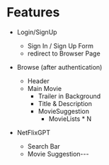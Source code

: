 

# Features
- Login/SignUp 
    - Sign In / Sign Up Form 
    - redirect to Browser Page 
- Browse (after authentication)
    - Header
    - Main Movie 
        - Trailer in Background
        - Title & Description
        - MovieSuggestion
            - MovieLists * N

- NetFlixGPT
    - Search Bar 
    - Movie Suggestion---